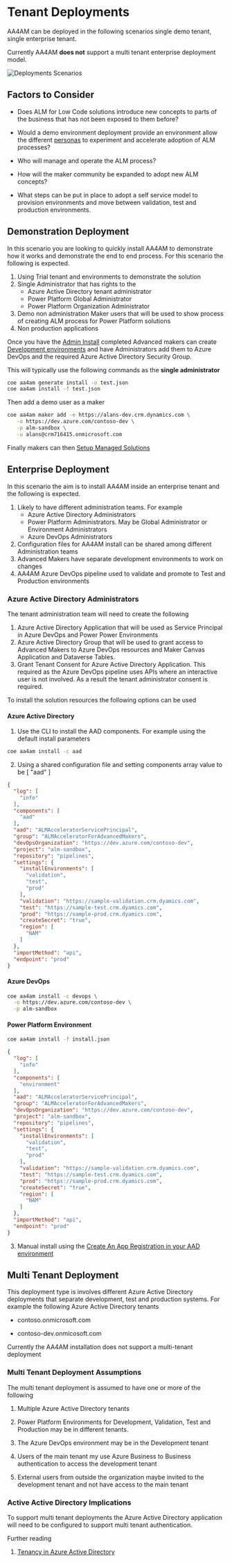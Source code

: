 # Tenant Deployments

AA4AM can be deployed in the following scenarios single demo tenant, single enterprise tenant.

Currently AA4AM **does not** support a multi tenant enterprise deployment model.

![Deployments Scenarios](../../images/aa4am-deployments.png)

## Factors to Consider

- Does ALM for Low Code solutions introduce new concepts to parts of the business that has not been exposed to them before?

- Would a demo environment deployment provide an environment allow the different [personas](./personas.md) to experiment and accelerate adoption of ALM processes?

- Who will manage and operate the ALM process?

- How will the maker community be expanded to adopt new ALM concepts?

- What steps can be put in place to adopt a self service model to provision environments and move between validation, test and production environments.

## Demonstration Deployment

In this scenario you are looking to quickly install AA4AM to demonstrate how it works and demonstrate the end to end process. For this scenario the following is expected.

1. Using Trial tenant and environments to demonstrate the solution
1. Single Administrator that has rights to the
   - Azure Active Directory tenant administrator
   - Power Platform Global Administrator
   - Power Platform Organization Administrator
1. Demo non administration Maker users that will be used to show process of creating ALM process for Power Platform solutions
1. Non production applications

Once you have the [Admin Install](./admin-install.md) completed Advanced makers can create [Development environments](./development-environments.md) and have Administrators add them to Azure DevOps and the required Azure Active Directory Security Group. 

This will typically use the following commands as the **single administrator**

```bash
coe aa4am generate install -o test.json
coe aa4am install -f test.json
```

Then add a demo user as a maker

```bash
coe aa4am maker add -e https://alans-dev.crm.dynamics.com \
   -o https://dev.azure.com/contoso-dev \
   -p alm-sandbox \
   -u alans@crm716415.onmicrosoft.com
```

Finally makers can then [Setup Managed Solutions](./maker-setup.md)

## Enterprise Deployment

In this scenario the aim is to install AA4AM inside an enterprise tenant and the following is expected.

1. Likely to have different administration teams. For example
   - Azure Active Directory Administrators
   - Power Platform Administrators. May be Global Administrator or Environment Administrators
   - Azure DevOps Administrators
1. Configuration files for AA4AM install can be shared among different Administration teams
1. Advanced Makers have separate development environments to work on changes
1. AA4AM Azure DevOps pipeline used to validate and promote to Test and Production environments

### Azure Active Directory Administrators

The tenant administration team will need to create the following

1. Azure Active Directory Application that will be used as Service Principal in Azure DevOps and Power Power Environments
1. Azure Active Directory Group that will be used to grant access to Advanced Makers to Azure DevOps resources and Maker Canvas Application and Dataverse Tables.
1. Grant Tenant Consent for Azure Active Directory Application. This required as the Azure DevOps pipeline uses APIs where an interactive user is not involved. As a result the tenant administrator consent is required.

To install the solution resources the following options can be used

#### Azure Active Directory

1. Use the CLI to install the AAD components. For example using the default install parameters

```bash
coe aa4am install -c aad

```

2. Using a shared configuration file and setting components array value to be [ "aad" ]

```json
{
  "log": [
    "info"
  ],
  "components": [
    "aad"
  ],
  "aad": "ALMAcceleratorServicePrincipal",
  "group": "ALMAcceleratorForAdvancedMakers",
  "devOpsOrganization": "https://dev.azure.com/contoso-dev",
  "project": "alm-sandbox",
  "repository": "pipelines",
  "settings": {
    "installEnvironments": [
      "validation",
      "test",
      "prod"
    ],
    "validation": "https://sample-validation.crm.dyamics.com",
    "test": "https://sample-test.crm.dyamics.com",
    "prod": "https://sample-prod.crm.dyamics.com",
    "createSecret": "true",
    "region": [
      "NAM"
    ]
  },
  "importMethod": "api",
  "endpoint": "prod"
}
```

#### Azure DevOps

```bash
coe aa4am install -c devops \
  -o https://dev.azure.com/contoso-dev \
  -p alm-sandbox
```

#### Power Platform Environment

```bash
coe aa4am install -f install.json

```

```json
{
  "log": [
    "info"
  ],
  "components": [
    "environment"
  ],
  "aad": "ALMAcceleratorServicePrincipal",
  "group": "ALMAcceleratorForAdvancedMakers",
  "devOpsOrganization": "https://dev.azure.com/contoso-dev",
  "project": "alm-sandbox",
  "repository": "pipelines",
  "settings": {
    "installEnvironments": [
      "validation",
      "test",
      "prod"
    ],
    "validation": "https://sample-validation.crm.dyamics.com",
    "test": "https://sample-test.crm.dyamics.com",
    "prod": "https://sample-prod.crm.dyamics.com",
    "createSecret": "true",
    "region": [
      "NAM"
    ]
  },
  "importMethod": "api",
  "endpoint": "prod"
}
```


3. Manual install using the [Create An App Registration in your AAD environment](https://github.com/microsoft/coe-starter-kit/blob/main/ALMAcceleratorForAdvancedMakers/SETUPGUIDE.md#create-an-app-registration-in-your-aad-environment)

## Multi Tenant Deployment

This deployment type is involves different Azure Active Directory deployments that separate development, test and production systems. For example the following Azure Active Directory tenants

- contoso.onmicrosoft.com

- contoso-dev.onmicosoft.com

Currently the AA4AM installation does not support a multi-tenant deployment

### Multi Tenant Deployment Assumptions

The multi tenant deployment is assumed to have one or more of the following

1. Multiple Azure Active Directory tenants

1. Power Platform Environments for Development, Validation, Test and Production may be in different tenants.

1. The Azure DevOps environment may be in the Development tenant

1. Users of the main tenant my use Azure Business to Business authentication to access the development tenant

1. External users from outside the organization maybe invited to the development tenant and not have access to the main tenant

### Active Active Directory Implications

To support multi tenant deployments the Azure Active Directory application will need to be configured to support multi tenant authentication.

Further reading

1. [Tenancy in Azure Active Directory](https://docs.microsoft.com/en-us/azure/active-directory/develop/single-and-multi-tenant-apps)
